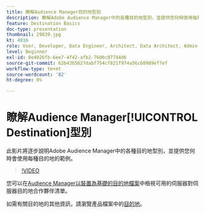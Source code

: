 ```yaml
---
title: 瞭解Audience Manager目的地型別
description: 瞭解Adobe Audience Manager中的各種目的地型別，並提供您何時使用每種目的地的範例。
feature: Destination Basics
doc-type: presentation
thumbnail: 29839.jpg
kt: 4016
role: User, Developer, Data Engineer, Architect, Data Architect, Admin, Leader
level: Beginner
exl-id: 8e4026fb-6ee7-4f42-afb2-7600c87744d6
source-git-commit: 62b43b5627dabf754cf821f974a56c60989ef7ef
workflow-type: tm+mt
source-wordcount: '82'
ht-degree: 0%

---
```


# 瞭解Audience Manager[!UICONTROL Destination]型別

此影片將逐步說明Adobe Audience Manager中的各種目的地型別，並提供您何時會使用每種目的地的範例。

>[!VIDEO](https://video.tv.adobe.com/v/29839/?quality=12)

您可以在[Audience Manager以裝置為基礎的目的地檔案](https://experienceleague.adobe.com/docs/audience-manager/user-guide/features/destinations/device-based/device-based-destinations-list.html)中檢視可用的伺服器對伺服器目的地合作夥伴清單。

如需有關目的地的其他資訊，請瀏覽產品檔案中的[目的地](https://experienceleague.adobe.com/docs/audience-manager/user-guide/features/destinations/destinations.html)。
